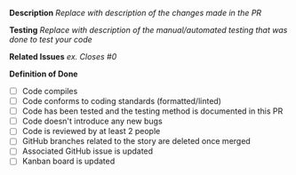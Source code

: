 **Description**
_Replace with description of the changes made in the PR_

**Testing**
_Replace with description of the manual/automated testing that was done to test your code_

**Related Issues**
_ex. Closes #0_

**Definition of Done**

- [ ] Code compiles
- [ ] Code conforms to coding standards (formatted/linted)
- [ ] Code has been tested and the testing method is documented in this PR
- [ ] Code doesn't introduce any new bugs
- [ ] Code is reviewed by at least 2 people
- [ ] GitHub branches related to the story are deleted once merged
- [ ] Associated GitHub issue is updated
- [ ] Kanban board is updated
